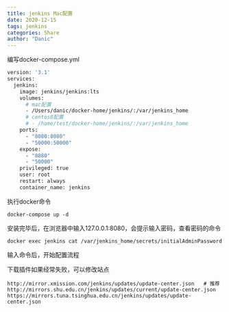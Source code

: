 ```yaml
---
title: jenkins Mac配置
date: 2020-12-15
tags: jenkins
categories: Share
author: "Danic"
---
```


编写docker-compose.yml

```dockerfile
version: '3.1'
services:
  jenkins:
    image: jenkins/jenkins:lts
    volumes:
      # mac配置
      - /Users/danic/docker-home/jenkins/:/var/jenkins_home
      # centos8配置
      # - /home/test/docker-home/jenkins/:/var/jenkins_home
    ports:
      - "8080:8080"
      - "50000:50000"
    expose:
      - "8080"
      - "50000"
    privileged: true
    user: root
    restart: always
    container_name: jenkins
```

执行docker命令

```shell
docker-compose up -d
```

安装完毕后，在浏览器中输入127.0.0.1:8080，会提示输入密码，查看密码的命令

```shell
docker exec jenkins cat /var/jenkins_home/secrets/initialAdminPassword
```

输入命令后，开始配置流程

下载插件如果经常失败，可以修改站点

```shell
http://mirror.xmission.com/jenkins/updates/update-center.json   # 推荐http://mirrors.shu.edu.cn/jenkins/updates/current/update-center.json
https://mirrors.tuna.tsinghua.edu.cn/jenkins/updates/update-center.json
```

